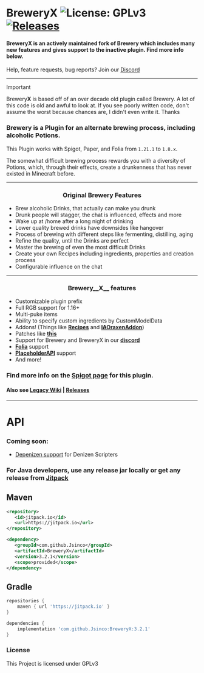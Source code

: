 # BreweryX ![License: GPLv3](https://img.shields.io/badge/license-GPLv3-blue) [![Releases](https://img.shields.io/github/v/release/Jsinco/BreweryX)](https://github.com/Jsinco/BreweryX/releases/latest)

#### BreweryX is an actively maintained fork of Brewery which includes many new features and gives support to the inactive plugin. Find more info below.

Help, feature requests, bug reports? Join our [Discord](https://discord.gg/aV5Am7uxWr)

---

> [!IMPORTANT]
> Brewery**X** is based off of an over decade old plugin called Brewery. A lot of this code is old and awful to look at. If you see poorly written code, don't assume the worst because chances are, I didn't even write it. Thanks


### Brewery is a Plugin for an alternate brewing process, including alcoholic Potions.

This Plugin works with Spigot, Paper, and Folia from `1.21.1` to `1.8.x`.

The somewhat difficult brewing process rewards you with a diversity of Potions, which, through their effects, create a drunkenness that has never existed in Minecraft before.

---
<h3 style="text-align: center;">Original Brewery Features</h3>

- Brew alcoholic Drinks, that actually can make you drunk
- Drunk people will stagger, the chat is influenced, effects and more
- Wake up at /home after a long night of drinking
- Lower quality brewed drinks have downsides like hangover
- Process of brewing with different steps like fermenting, distilling, aging
- Refine the quality, until the Drinks are perfect
- Master the brewing of even the most difficult Drinks
- Create your own Recipes including ingredients, properties and creation process
- Configurable influence on the chat


---
<h3 style="text-align: center;">Brewery__X__ features</h3>

- Customizable plugin prefix
- Full RGB support for 1.16+
- Multi-puke items
- Ability to specify custom ingredients by CustomModelData
- Addons! (Things like **[Recipes](https://www.spigotmc.org/resources/breweryrecipes-breweryx-addon.114897/)** and **[IAOraxenAddon](https://www.spigotmc.org/resources/iaoraxenaddon-breweryx-addon.114778/)**)
- Patches like **[this](https://github.com/DieReicheErethons/Brewery/issues/541)**
- Support for Brewery and BreweryX in our **[discord](https://discord.gg/6VzjPSNRex)**
- **[Folia](https://github.com/PaperMC/Folia)** support
- **[PlaceholderAPI](https://www.spigotmc.org/resources/placeholderapi.6245/)** support
- And more!

### **Find more info on the [Spigot page](https://www.spigotmc.org/resources/breweryx.114777/) for this plugin.**

#### Also see  [Legacy Wiki](https://github.com/DieReicheErethons/Brewery/wiki) | [Releases](https://github.com/Jsinco/BreweryX/releases)

---

# API

### Coming soon:

- [Depenizen support](https://github.com/DenizenScript/Depenizen/pull/430) for Denizen Scripters

### For Java developers, use any release jar locally or get any release from [Jitpack](https://jitpack.io/#Jsinco/BreweryX)

## Maven

```XML
<repository>
   <id>jitpack.io</id>
   <url>https://jitpack.io</url>
</repository>

<dependency>
   <groupId>com.github.Jsinco</groupId>
   <artifactId>BreweryX</artifactId>
   <version>3.2.1</version>
   <scope>provided</scope>
</dependency>
```

## Gradle

```groovy
repositories {
    maven { url 'https://jitpack.io' }
}

dependencies {
    implementation 'com.github.Jsinco:BreweryX:3.2.1'
}
```
### License

This Project is licensed under GPLv3
